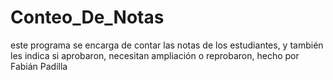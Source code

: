 # Conteo_De_Notas
este programa se encarga de contar las notas de los estudiantes, y también les indica si aprobaron, necesitan ampliación o reprobaron, hecho por Fabián Padilla
